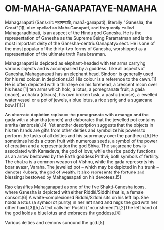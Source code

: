 # OM-MAHA-GANAPATAYE-NAMAHA
Mahaganapati (Sanskrit: महागणपति, mahā-gaṇapati), literally "Ganesha, the Great"[1]), also spelled as Maha Ganapati, and frequently called Mahaganadhipati, is an aspect of the Hindu god Ganesha. He is the representation of Ganesha as the Supreme Being Paramatman and is the most important deity of the Ganesha-centric Ganapatya sect. He is one of the most popular of the thirty-two forms of Ganesha, worshipped as a representation of the ultimate truth Para brahman.

Mahaganapati is depicted as elephant-headed with ten arms carrying various objects and is accompanied by a goddess.
Like all aspects of Ganesha, Mahaganapati has an elephant head. Sindoor, is generally used for his red colour, in depictions.[2] His colour is a reference to the dawn.[1] He is often depicted with a third eye on his forehead, a crescent moon over his head,[1] ten arms which hold; a lotus, a pomegranate fruit, a gada (mace), a chakra (discus), his own broken tusk, a pasha (noose), a jewelled water vessel or a pot of jewels, a blue lotus, a rice sprig and a sugarcane bow.[1][3]

An alternate depiction replaces the pomegranate with a mango and the gada with a shankha (conch) and elaborates that the jewelled pot contains amrita (ambrosia).[4] Yet another description suggests that the objects in his ten hands are gifts from other deities and symbolize his powers to perform the tasks of all deities and his supremacy over the pantheon.[5] He sometimes holds a citron fruit with numerous seeds, a symbol of the power of creation and a representation the god Shiva. The sugarcane bow is associated with Kamadeva, the god of love; while the rice paddy functions as an arrow bestowed by the Earth goddess Prithvi; both symbols of fertility. The chakra is a common weapon of Vishnu, while the gada represents his boar avatar, Varaha. The jewelled pot – which may be depicted in his trunk – denotes Kubera, the god of wealth. It also represents the fortune and blessings bestowed by Mahaganapati on his devotees.[5]

Rao classifies Mahaganapati as one of the five Shakti-Ganesha icons, where Ganesha is depicted with either Riddhi/Siddhi that is, a female consort.[6] A white-complexioned Riddhi/Siddhi sits on his left lap. She holds a lotus (a symbol of purity) in her left hand and hugs the god with her other hand.[3][5] A text calls her Pushti ("nourishment").[2]The left hand of the god holds a blue lotus and embraces the goddess.[4]

Various deities and demons surround the god.[5]
